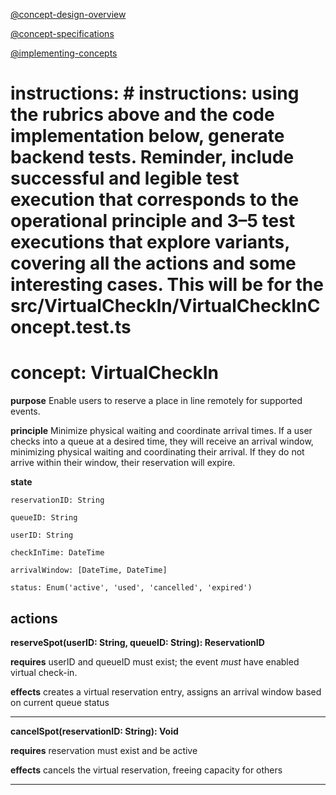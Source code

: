 [@concept-design-overview](../../background/concept-design-overview.md)

[@concept-specifications](../../background/concept-specifications.md)

[@implementing-concepts](../../background/implementing-concepts.md)

# instructions: # instructions: using the rubrics above and the code implementation below, generate backend tests. Reminder, include  successful and legible test execution that corresponds to the operational principle and 3–5 test executions that explore variants, covering all the actions and some interesting cases.  This will be for the src/VirtualCheckIn/VirtualCheckInConcept.test.ts

# concept: VirtualCheckIn

**purpose** Enable users to reserve a place in line remotely for supported events.

**principle** Minimize physical waiting and coordinate arrival times. If a user checks into a queue at a desired time, they will receive an arrival window, minimizing physical waiting and coordinating their arrival. If they do not arrive within their window, their reservation will expire.

**state**

    reservationID: String

    queueID: String

    userID: String

    checkInTime: DateTime

    arrivalWindow: [DateTime, DateTime]

    status: Enum('active', 'used', 'cancelled', 'expired')

**actions**
---

**reserveSpot(userID: String, queueID: String): ReservationID**

  **requires** userID and queueID must exist; the event *must* have enabled virtual check-in.

  **effects** creates a virtual reservation entry, assigns an arrival window based on current queue status

---  
**cancelSpot(reservationID: String): Void**

  **requires** reservation must exist and be active

  **effects** cancels the virtual reservation, freeing capacity for others

---
